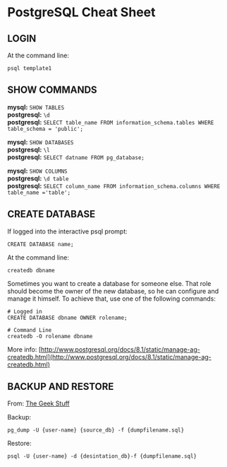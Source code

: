 # PostgreSQL Cheat Sheet

## LOGIN
At the command line:

    psql template1

## SHOW COMMANDS
**mysql:** `SHOW TABLES`  
**postgresql:** `\d`  
**postgresql:** `SELECT table_name FROM information_schema.tables WHERE table_schema = 'public';`  

**mysql:** `SHOW DATABASES`  
**postgresql:** `\l`  
**postgresql:** `SELECT datname FROM pg_database;`  

**mysql:** `SHOW COLUMNS`  
**postgresql:** `\d table`  
**postgresql:** `SELECT column_name FROM information_schema.columns WHERE table_name ='table';`  

  
## CREATE DATABASE
If logged into the interactive psql prompt:

    CREATE DATABASE name;

At the command line:

    createdb dbname

Sometimes you want to create a database for someone else. That role should become the owner of the new database, so he can configure and manage it himself. To achieve that, use one of the following commands:

    # Logged in
    CREATE DATABASE dbname OWNER rolename;

    # Command Line
    createdb -O rolename dbname
    
More info: [http://www.postgresql.org/docs/8.1/static/manage-ag-createdb.html](http://www.postgresql.org/docs/8.1/static/manage-ag-createdb.html)

  
## BACKUP AND RESTORE

From: [The Geek Stuff](http://www.thegeekstuff.com/2009/01/how-to-backup-and-restore-postgres-database-using-pg_dump-and-psql/)

Backup:

    pg_dump -U {user-name} {source_db} -f {dumpfilename.sql}

Restore: 

    psql -U {user-name} -d {desintation_db}-f {dumpfilename.sql}